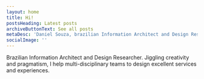 ```yaml
---
layout: home
title: Hi!
postsHeading: Latest posts
archiveButtonText: See all posts
metaDesc: 'Daniel Souza, brazilian Information Architect and Design Researcher. Jiggling creativity and pragmatism, I help multi-disciplinary teams to design excellent services and experiences.'
socialImage: ''
---
```


Brazilian Information Architect and Design Researcher.
Jiggling creativity and pragmatism, I help multi-disciplinary teams to design excellent services and experiences.